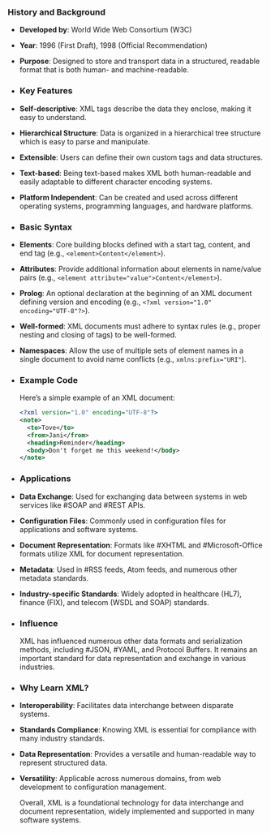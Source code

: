 ### **History and Background**
- **Developed by**: World Wide Web Consortium (W3C)
- **Year**: 1996 (First Draft), 1998 (Official Recommendation)
- **Purpose**: Designed to store and transport data in a structured, readable format that is both human- and machine-readable.
- ### **Key Features**
- **Self-descriptive**: XML tags describe the data they enclose, making it easy to understand.
- **Hierarchical Structure**: Data is organized in a hierarchical tree structure which is easy to parse and manipulate.
- **Extensible**: Users can define their own custom tags and data structures.
- **Text-based**: Being text-based makes XML both human-readable and easily adaptable to different character encoding systems.
- **Platform Independent**: Can be created and used across different operating systems, programming languages, and hardware platforms.
- ### **Basic Syntax**
- **Elements**: Core building blocks defined with a start tag, content, and end tag (e.g., `<element>Content</element>`).
- **Attributes**: Provide additional information about elements in name/value pairs (e.g., `<element attribute="value">Content</element>`).
- **Prolog**: An optional declaration at the beginning of an XML document defining version and encoding (e.g., `<?xml version="1.0" encoding="UTF-8"?>`).
- **Well-formed**: XML documents must adhere to syntax rules (e.g., proper nesting and closing of tags) to be well-formed.
- **Namespaces**: Allow the use of multiple sets of element names in a single document to avoid name conflicts (e.g., `xmlns:prefix="URI"`).
- ### **Example Code**
  
  Here’s a simple example of an XML document:
  
  ```xml
  <?xml version="1.0" encoding="UTF-8"?>
  <note>
    <to>Tove</to>
    <from>Jani</from>
    <heading>Reminder</heading>
    <body>Don't forget me this weekend!</body>
  </note>
  ```
- ### **Applications**
- **Data Exchange**: Used for exchanging data between systems in web services like #SOAP and #REST APIs.
- **Configuration Files**: Commonly used in configuration files for applications and software systems.
- **Document Representation**: Formats like #XHTML and #Microsoft-Office formats utilize XML for document representation.
- **Metadata**: Used in #RSS feeds, Atom feeds, and numerous other metadata standards.
- **Industry-specific Standards**: Widely adopted in healthcare (HL7), finance (FIX), and telecom (WSDL and SOAP) standards.
- ### **Influence**
  
  XML has influenced numerous other data formats and serialization methods, including #JSON, #YAML, and Protocol Buffers. It remains an important standard for data representation and exchange in various industries.
- ### **Why Learn XML?**
- **Interoperability**: Facilitates data interchange between disparate systems.
- **Standards Compliance**: Knowing XML is essential for compliance with many industry standards.
- **Data Representation**: Provides a versatile and human-readable way to represent structured data.
- **Versatility**: Applicable across numerous domains, from web development to configuration management.
  
  Overall, XML is a foundational technology for data interchange and document representation, widely implemented and supported in many software systems.